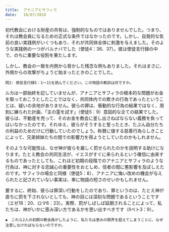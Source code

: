 ```yaml
---
title:  アナニアとサフィラ
date:   18/07/2018
---
```


初代教会における財産の共有は、強制的なものではありませんでした。つまり、それは教会員になるための正式な条件ではなかったのです。しかし、自発的な気前の良い実践例がいくつもあり、それが共同体全体に刺激を与えました。そのような実践例の一つがバルナバでした（使徒4：36、37）。彼は使徒言行録の中で、のちに重要な役割を果たします。

しかし、教会の一致を内側から脅かした残念な例もありました。それはまさに、外側からの攻撃がちょうど始まったときのことでした。

`問2: 使徒言行録5：1～11を読んでください。この物語の教訓は何ですか。`

ルカは一部始終を記していませんが、アナニアとサフィラの根本的な問題がお金を取っておこうとしたことではなく、共同体内での欺きの行為であったということは、疑いの余地がありません。彼らの罪は、衝動的な行為の結果ではなく、周到に練られた計画、「主の霊を試す」（使徒5：9）意図的な企ての結果でした。彼らは、不動産を売って、そのお金を教会に差し出さねばならない義務を負ってはいなかったのです。それゆえ、彼らがそうすると誓ったとき、たぶん自分たちの利益のためだけに行動していたのでしょう。称賛に値する慈善行為らしきことによって、兄弟姉妹たちの間での影響力を得ようとしていたのかもしれません。

そのような可能性は、なぜ神が彼らを厳しく罰せられたのかを説明する助けになります。たとえ教会の共同生活が、イエスがすぐに来られるという確信に由来するものであったとしても、これほど初期の段階でのアナニアとサフィラのような行為は、神に対する忠誠心の重要性をおとしめ、信者の間に悪影響を及ぼしえたのです。サフィラの場合と同様（使徒5：8）、アナニアに悔い改めの機会が与えられたと記されていない事実は、単に物語の短さのせいかもしれません。

要するに、終始、彼らは罪深い行動をしたのであり、罪というのは、たとえ神が直ちに罰を下されないとしても、神の目には深刻な問題であるということです（エゼ18：20、ロマ6：23）。実際、罰がしばしば延期されることによって、私たちは、神がいかに恵み深い方であるかを思い出すべきです（Ⅱペト3：9）。

`◆　これら2人の初期の教会員がしたように、私たちは恵みの限界を超えてしまうことに、なぜ注意しなければならないのですか。`
